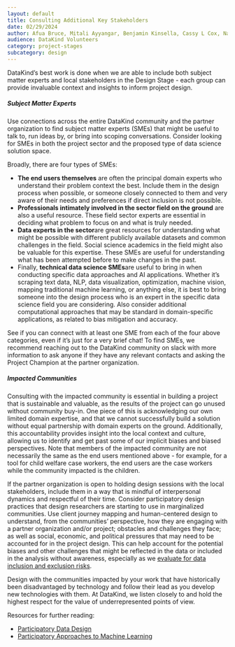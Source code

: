 ```yaml
---
layout: default
title: Consulting Additional Key Stakeholders
date: 02/29/2024
author: Afua Bruce, Mitali Ayyangar, Benjamin Kinsella, Cassy L Cox, Nathan Banion
audience: DataKind Volunteers
category: project-stages
subcategory: design
---
```


DataKind’s best work is done when we are able to include both subject matter experts and local stakeholders in the Design Stage \- each group can provide invaluable context and insights to inform project design.

##### Subject Matter Experts

Use connections across the entire DataKind community and the partner organization to find subject matter experts (SMEs) that might be useful to talk to, run ideas by, or bring into scoping conversations. Consider looking for SMEs in both the project sector and the proposed type of data science solution space. 

Broadly, there are four types of SMEs:

* **The end users themselves** are often the principal domain experts who understand their problem context the best. Include them in the design process when possible, or someone closely connected to them and very aware of their needs and preferences if direct inclusion is not possible.
* **Professionals intimately involved in the sector field on the ground** are also a useful resource. These field sector experts are essential in deciding what problem to focus on and what is truly needed.
* **Data experts in the sector**are great resources for understanding what might be possible with different publicly available datasets and common challenges in the field. Social science academics in the field might also be valuable for this expertise. These SMEs are useful for understanding what has been attempted before to make changes in the past.
* Finally, **technical data science SMEs**are useful to bring in when conducting specific data approaches and AI applications. Whether it’s scraping text data, NLP, data visualization, optimization, machine vision, mapping traditional machine learning, or anything else, it is best to bring someone into the design process who is an expert in the specific data science field you are considering. Also consider additional computational approaches that may be standard in domain\-specific applications, as related to bias mitigation and accuracy.

See if you can connect with at least one SME from each of the four above categories, even if it’s just for a very brief chat! To find SMEs, we recommend reaching out to the DataKind community on slack with more information to ask anyone if they have any relevant contacts and asking the Project Champion at the partner organization.

##### Impacted Communities

Consulting with the impacted community is essential in building a project that is sustainable and valuable, as the results of the project can go unused without community buy\-in. One piece of this is acknowledging our own limited domain expertise, and that we cannot successfully build a solution without equal partnership with domain experts on the ground. Additionally, this accountability provides insight into the local context and culture, allowing us to identify and get past some of our implicit biases and biased perspectives. Note that members of the impacted community are not necessarily the same as the end users mentioned above \- for example, for a tool for child welfare case workers, the end users are the case workers while the community impacted is the children.

If the partner organization is open to holding design sessions with the local stakeholders, include them in a way that is mindful of interpersonal dynamics and respectful of their time. Consider participatory design practices that design researchers are starting to use in marginalized communities. Use client journey mapping and human\-centered design to understand, from the communities’ perspective, how they are engaging with a partner organization and/or project; obstacles and challenges they face; as well as social, economic, and political pressures that may need to be accounted for in the project design. This can help account for the potential biases and other challenges that might be reflected in the data or included in the analysis without awareness, especially as we [evaluate for data inclusion and exclusion risks](https://playbook.datakind.org/playbook/articles/44).

Design with the communities impacted by your work that have historically been disadvantaged by technology and follow their lead as you develop new technologies with them. At DataKind, we listen closely to and hold the highest respect for the value of underrepresented points of view.

Resources for further reading:

* [Participatory Data Design](https://www.tantlab.aau.dk/lab-philosophy/participatory-data-design/)
* [Participatory Approaches to Machine Learning](https://participatoryml.github.io/)